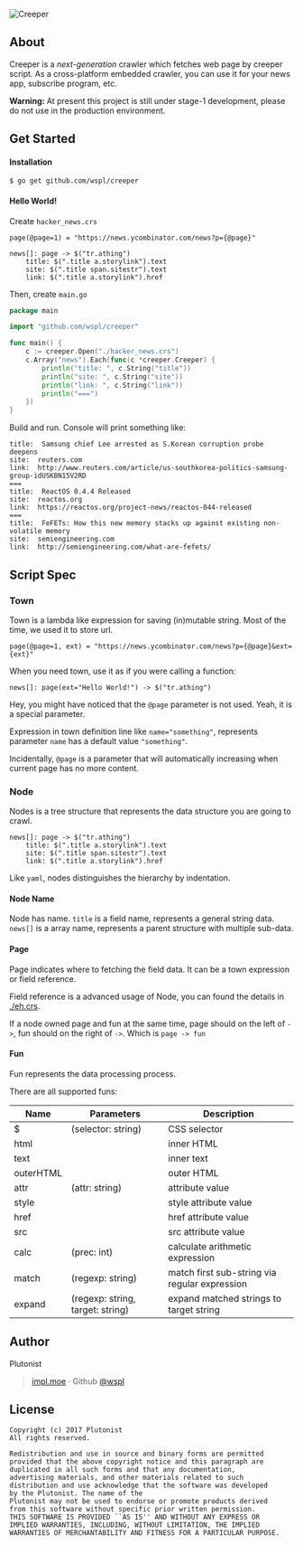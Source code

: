 ![Creeper](https://raw.githubusercontent.com/wspl/creeper/master/art/Creeper.png)
## About

Creeper is a *next-generation* crawler which fetches web page by creeper script. As a cross-platform embedded crawler, you can use it for your news app, subscribe program, etc.

**Warning:** At present this project is still under stage-1 development, please do not use in the production environment.

## Get Started

#### Installation

```
$ go get github.com/wspl/creeper
```

#### Hello World!

Create `hacker_news.crs`

```
page(@page=1) = "https://news.ycombinator.com/news?p={@page}"

news[]: page -> $("tr.athing")
	title: $(".title a.storylink").text
	site: $(".title span.sitestr").text
	link: $(".title a.storylink").href
```

Then, create `main.go`

```go
package main

import "github.com/wspl/creeper"

func main() {
	c := creeper.Open("./hacker_news.crs")
	c.Array("news").Each(func(c *creeper.Creeper) {
		println("title: ", c.String("title"))
		println("site: ", c.String("site"))
		println("link: ", c.String("link"))
		println("===")
	})
}
```

Build and run. Console will print something like:

```
title:  Samsung chief Lee arrested as S.Korean corruption probe deepens
site:  reuters.com
link:  http://www.reuters.com/article/us-southkorea-politics-samsung-group-idUSKBN15V2RD
===
title:  ReactOS 0.4.4 Released
site:  reactos.org
link:  https://reactos.org/project-news/reactos-044-released
===
title:  FeFETs: How this new memory stacks up against existing non-volatile memory
site:  semiengineering.com
link:  http://semiengineering.com/what-are-fefets/
```

## Script Spec

### Town

Town is a lambda like expression for saving (in)mutable string. Most of the time, we used it to store url.

```
page(@page=1, ext) = "https://news.ycombinator.com/news?p={@page}&ext={ext}"
```

When you need town, use it as if you were calling a function:

```
news[]: page(ext="Hello World!") -> $("tr.athing")
```

Hey, you might have noticed that the `@page` parameter is not used. Yeah, it is a special parameter.

Expression in town definition line like `name="something"`, represents parameter `name` has a default value `"something"`.

Incidentally, `@page` is a parameter that will automatically increasing when current page has no more content.


### Node

Nodes is a tree structure that represents the data structure you are going to crawl.

```
news[]: page -> $("tr.athing")
	title: $(".title a.storylink").text
	site: $(".title span.sitestr").text
	link: $(".title a.storylink").href
```

Like `yaml`, nodes distinguishes the hierarchy by indentation.

#### Node Name

Node has name. `title` is a field name, represents a general string data. `news[]` is a array name, represents a parent structure with multiple sub-data.

#### Page

Page indicates where to fetching the field data. It can be a town expression or field reference.

Field reference is a advanced usage of Node, you can found the details in [./eh.crs](./eh.crs).

If a node owned page and fun at the same time, page should on the left of `->`, fun should on the right of `->`. Which is `page -> fun`

#### Fun

Fun represents the data processing process.

There are all supported funs:

| Name      | Parameters                       | Description                              |
| --------- | -------------------------------- | ---------------------------------------- |
| $         | (selector: string)               | CSS selector                             |
| html      |                                  | inner HTML                               |
| text      |                                  | inner text                               |
| outerHTML |                                  | outer HTML                               |
| attr      | (attr: string)                   | attribute value                          |
| style     |                                  | style attribute value                    |
| href      |                                  | href attribute value                     |
| src       |                                  | src attribute value                      |
| calc      | (prec: int)                      | calculate arithmetic expression          |
| match     | (regexp: string)                 | match first sub-string via regular expression |
| expand    | (regexp: string, target: string) | expand matched strings to target string  |



## Author

Plutonist

> [impl.moe](impl.moe) · Github [@wspl](impl.moe) 



## License

```
Copyright (c) 2017 Plutonist
All rights reserved.

Redistribution and use in source and binary forms are permitted
provided that the above copyright notice and this paragraph are
duplicated in all such forms and that any documentation,
advertising materials, and other materials related to such
distribution and use acknowledge that the software was developed
by the Plutonist. The name of the
Plutonist may not be used to endorse or promote products derived
from this software without specific prior written permission.
THIS SOFTWARE IS PROVIDED ``AS IS'' AND WITHOUT ANY EXPRESS OR
IMPLIED WARRANTIES, INCLUDING, WITHOUT LIMITATION, THE IMPLIED
WARRANTIES OF MERCHANTABILITY AND FITNESS FOR A PARTICULAR PURPOSE.
```